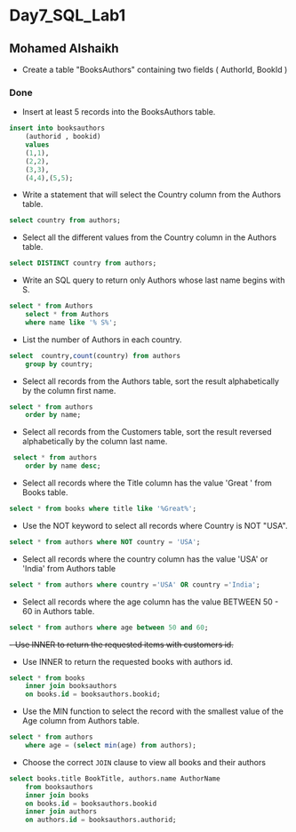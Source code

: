 
# Day7_SQL_Lab1

## Mohamed Alshaikh 

- Create a table "BooksAuthors" containing two fields ( AuthorId, BookId )
### Done

- Insert at least 5 records into the BooksAuthors table.

```sql
insert into booksauthors
	(authorid , bookid)
	values
	(1,1),
	(2,2),
	(3,3),
	(4,4),(5,5);
```


- Write a statement that will select the Country column from the Authors table.
```sql
select country from authors;
```

- Select all the different values from the Country column in the Authors table.
```sql
select DISTINCT country from authors;
```

- Write an SQL query to return only Authors whose last name begins with S.
```sql
select * from Authors 
	select * from Authors 
	where name like '% S%';
 ```

- List the number of Authors in each country.
```sql
select  country,count(country) from authors
	group by country;
 ```
  
- Select all records from the Authors table, sort the result alphabetically by the column first name.
```sql
select * from authors 
	order by name;
 ```
 
- Select all records from the Customers table, sort the result reversed alphabetically by the column last name.
```sql
 select * from authors 
	order by name desc;
 ```
 
- Select all records where the Title column has the value 'Great ' from Books table.
```sql
select * from books where title like '%Great%';
```

- Use the NOT keyword to select all records where Country is NOT "USA".
```sql
select * from authors where NOT country = 'USA';
```

- Select all records where the country column has the value 'USA' or 'India' from Authors table
```sql
select * from authors where country ='USA' OR country ='India';
```

- Select all records where the age column has the value BETWEEN 50 - 60 in Authors table.
```sql
select * from authors where age between 50 and 60;
```

~~- Use INNER to return the requested items with customers id.~~
- Use INNER to return the requested books with authors id.
```sql 
select * from books
	inner join booksauthors
	on books.id = booksauthors.bookid;
```

- Use the MIN function to select the record with the smallest value of the Age column from Authors table.
```sql
select * from authors
	where age = (select min(age) from authors);
 ```
 
- Choose the correct `JOIN` clause to view all books and their authors
```sql
select books.title BookTitle, authors.name AuthorName 
	from booksauthors
	inner join books
	on books.id = booksauthors.bookid
	inner join authors 
	on authors.id = booksauthors.authorid;
```
